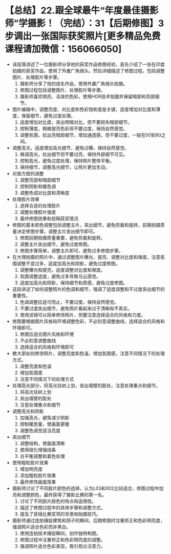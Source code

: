 # 【总结】22.跟全球最牛“年度最佳摄影师”学摄影！（完结）：31【后期修图】3步调出一张国际获奖照片[更多精品免费课程请加微信：156066050]

-   该段落讲述了一位摄影师分享他的获奖作品修图经验，首先介绍了一张在印度拍摄的获奖作品，使用了外置广角镜头。然后详细描述了修图过程，包括调整图片、处理胶片等步骤。
    1.  摄影师分享了他的成名作品，使用外置广角镜头拍摄。
    2.  修图过程包括调整图片、处理胶片等步骤。
    3.  摄影师喜欢明亮、活泼的色彩，使用HDR技术拍摄并保留暗部和亮部细节。
-   图片编辑中，调整亮度、对比度和色彩饱和度是关键，适度增加对比度和薄度，保留细节，避免过度处理。
    1.  适度增加对比度，突出明暗对比，但不要损失暗部细节。
    2.  控制薄度，稍微提亮色彩但不要过度，保持自然感觉。
    3.  调整氛围，拉出亮暗部细节，增加通透感，但不要过度，一般在50到80之间。
-   调整高光，适度增加高光细节，避免过曝，保持自然感觉。
    1.  微调高光，拉出细节但不要过亮，保持外部细节可见。
    2.  控制高光，避免过度处理，保持照片整体平衡。
    3.  保持细节，调整高光细节，让照片更加生动。
-   对直方图的调整
    1.  调整亮部和暗部细节
    2.  控制阴影和暖色调
    3.  调整色调对比度和清晰度
-   处理胶片效果
    1.  选择合适的处理胶片
    2.  调整处理胶片强度
    3.  最终修图效果和投稿获奖情况
-   修图的基本颜色调整包括调整主片，突出细节，避免剪裁和旋转，前期拍摄质量决定修图步骤，调整主片突出细节即可。
    1.  修图前期拍摄质量重要，避免剪裁和旋转。
    2.  调整主片突出细节，避免过度修图。
    3.  修图步骤简单，调整主片即可，避免过多修图步骤。
-   在大理拍摄的照片中，通过调整图片曝光、提亮、调整对比度和保度，注意氛围调整不宜过多，适度加高光和阴影，避免过度修图。
    1.  调整曝光和提亮，适度调整对比度和保度。
    2.  氛围调整适度，避免过多导致乌云感觉。
    3.  适度加高光和阴影，保持细节和质感，避免过度修图。
-   这段讲述了如何调整照片的色调和细节，强调了适度调整和不过度突出细节的重要性。
    1.  色调调整应适可而止，不要过度，保持自然感觉。
    2.  不要过度突出细节，避免照片看起来过于清晰和不真实。
    3.  使用滤镜可以简单修饰照片，但要注意选择适合的风格和力度。
-   修图要根据图片风格和环境调整色彩，不必刻意调整曲线，选择适合的风格和环境即可。
    1.  修图应适合图片风格和环境
    2.  不必刻意调整曲线
    3.  选择适合的风格和环境即可
-   教大家如何修饰照片，调整亮度和色温，增加氛围感，注意不同情况下的处理方式。
    1.  调整亮度和色温
    2.  增加氛围感
    3.  注意不同情况下的处理方式
-   处理高光部分，将高光往树上划，突出墙壁的脏处，注意处理重点和细节。
    1.  将高光往树上划
    2.  突出墙壁的脏处
    3.  注意处理重点和细节
-   调整高光和阴影
    1.  加强高光，避免减少阴影
    2.  控制暖思量，使画面更暖
    3.  调整色调至适当亮度
-   突出细节
    1.  调整结构，使画面清晰
    2.  使用锐化增强线条
    3.  白平衡调整和着色处理
-   使用粗粒胶片效果
    1.  增加明亮度
    2.  添加粗粒胶片效果
    3.  最终修饰画面效果
-   摄影师讨论了不同胶片颜色的选择，认为L03和X02比较适合，修图过程中加亮和调整颜色，最终获得了摄影比赛的第一名。
    1.  讨论了不同胶片颜色的特点和适用性。
    2.  描述了修图过程中的具体步骤和调整方式。
    3.  提及了获得比赛奖项的背景和拍摄技巧。
-   摄影师通过连拍捕捉建筑和鸽子的瞬间，后期修图时注重矫正和色彩明亮度，强调照片适合色彩而非黑白。
    1.  使用连拍技术捕捉瞬间，创作独特构图。
    2.  修图过程中注重矫正和色彩明亮度的调整。
    3.  强调照片适合色彩表现，吸引观众注意力。
